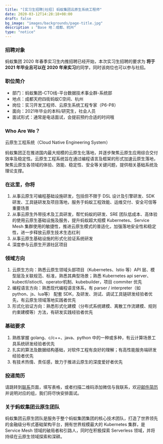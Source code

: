 ```yaml
---
title: "[实习生招聘|社招] 蚂蚁集团云原生系统工程师"
date: 2020-03-12T14:28:18+08:00
draft: false
bg_image: "images/backgrounds/page-title.jpg"
description : "Base 地：成都、杭州"
type: "notice"
---
```


### 招聘对象

蚂蚁集团 2020 年春季实习生内推招聘已经开始，本次实习生招聘的要求为 **将于 2021 年毕业且可以在 2020 年来实习**的同学，同时该岗位也可以参与社招。

### 职位简介

- 部门：蚂蚁集团-CTO线-平台数据技术事业群-系统部
- 地点：成都天府四街蚂蚁C空间、杭州
- 岗位：实习开发工程师、云原生系统工程专家（P6-P8）
- 面向：2021年毕业的本科/研究生，社会人员
- 面试形式：通常是电话面试，会提前预约合适的时间哦

### Who Are We？

云原生工程系统（Cloud Native Engineering System）

蚂蚁集团正在推进国内最大规模的云原生化落地，并逐步聚焦云原生应用综合交付效率及稳定性。云原生工程系统旨在通过编程语言及框架的形式加速云原生落地，聚焦云原生各领域的体验、效能、稳定性、安全等关键问题，提供相关基础系统及理论支撑。

### 在这里，你将

1. 从事云原生可编程基础设施研发，包括但不限于 DSL 设计及引擎研发、SDK 研发、工具链研发及项目落地，服务于蚂蚁工程效能、运维交付、安全可信等重要场景
2. 从事云原生外带技术及工具研发，帮忙蚂蚁的研发、SRE 团队低成本、高体验的使用云原生基础设施及服务，提升蚂蚁超大规模 Kubernetes、Service Mesh 集群使用的敏捷性，推进云原生模式的普适化，加强落地安全性和稳定性，进一步释放云原生技术生态红利
3. 从事云原生基础设施的形式化验证系统研发
4. 深度参与云原生开源社区项目

### 领域方向

1. 云原生方向：熟悉云原生领域头部项目（Kubernetes、Istio 等）API 层、模型层及关联规范、标准，熟悉其典型场景；熟悉 Kubernetes api server、kubectl/istioctl、operator机制、kubebuilder，项目 commiter 优先
2. 编程语言方向：熟悉现代编程语言体系，有 parser / interpreter（如python、js、lua等） 配套 SDK，及研发、测试、调试工具链研发经验者优先，有云原生领域落地实践者优先
3. 形式化验证方向：熟悉形式化建模（分布式系统建模、离散工作流建模、规则约束建模等）方法，有研发实践经验者优先

### 基础要求

1. 熟练掌握 golang、c/c++、java、python 中的一种或多种，有云计算场景工具系统研发经验者优先
2. 扎实的算法及数据结构基础，对软件工程有良好的理解；有高性能服务端研发经验者优先
3. 有技术热情、责任感，致力于推进云原生的深度爱好者优先

### 投递简历

请跳转到[联系](/contact/)页面，填写表格，或者扫描二维码添加微信与我联系，欢迎[邮件简历](mailto:jingchao.sjc@antfin.com)并说明对应的组，我们将尽快安排面试。

### 关于蚂蚁集团云原生团队

蚂蚁集团云原生团队是服务于整个蚂蚁集团集团的核心技术团队，打造了世界领先的金融级分布式基础架构平台，拥有世界规模最大的 Kubernetes 集群，是 Service Mesh 领域的破局者和引路人，同时在积极探索 Serverless 领域，并将持续在云原生领域探索和深耕。
